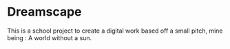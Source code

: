 # Dreamscape

This is a school project to create a digital work based off a small pitch, mine being : A world without a sun. <br>
